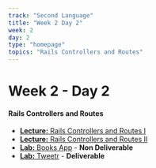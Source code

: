 ```yaml
---
track: "Second Language"
title: "Week 2 Day 2"
week: 2
day: 2
type: "homepage"
topics: "Rails Controllers and Routes"
---
```


# Week 2 - Day 2

#### Rails Controllers and Routes
- [**Lecture:** Rails Controllers and Routes I](/second-language/week-2/day-2/lecture-materials/rails-controllers-and-routing)
- [**Lecture:** Rails Controllers and Routes II](/second-language/week-2/day-2/lecture-materials/rails-controllers-and-routing-2)
- [**Lab:** Books App](/second-language/week-2/day-2/labs/books-app) - **Non Deliverable**
- [**Lab:** Tweetr](/second-language/week-2/day-2/labs/tweetr) - **Deliverable**

<!-- 
<br>
<br>
<hr>
<br>
<br>


### Lesson Recordings

- [**Intro to Rails Controllers & Routes**]()
- [**Intro to Rails Controllers & Routes Part 2**]()

-->
